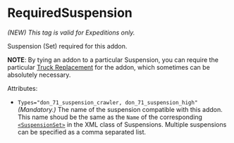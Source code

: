# RequiredSuspension
*(NEW) This tag is valid for Expeditions only.*

Suspension (Set) required for this addon.

**NOTE**: By tying an addon to a particular Suspension, you can require the particular [Truck Replacement](./../../../../new_features/truck_replacements.md) for the addon, which sometimes can be absolutely necessary. 

Attributes:

-   `Types="don_71_suspension_crawler, don_71_suspension_high"`  
    *(Mandatory.)* The name of the suspension compatible with this addon. This name shoud be the same as the `Name` of the corresponding [`<SuspensionSet>`](./../../../suspensionsetvariants/suspensionset/index.md) in the XML class of Suspensions. Multiple suspensions can be specified as a comma separated list.

